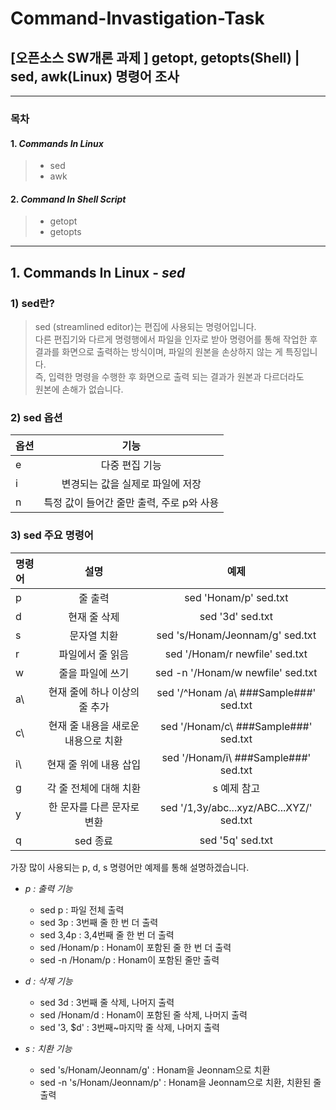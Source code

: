 # Command-Invastigation-Task
## [오픈소스 SW개론 과제 ]  getopt, getopts(Shell) | sed, awk(Linux) 명령어 조사   
---
### 목차
#### 1. *Commands In Linux*
> * sed
> * awk 

#### 2. *Command In Shell Script*
> * getopt
> * getopts
---
## 1. Commands In Linux - *sed*
### 1) sed란?
>sed (streamlined editor)는 편집에 사용되는 명령어입니다.\
>다른 편집기와 다르게 명령행에서 파일을 인자로 받아 명령어를 통해 작업한 후\
>결과를 화면으로 출력하는 방식이며, 파일의 원본을 손상하지 않는 게 특징입니다.\
>즉, 입력한 명령을 수행한 후 화면으로 출력 되는 결과가 원본과 다르더라도\
>원본에 손해가 없습니다.

### 2) sed 옵션
|옵션|기능|
|:---|:----------:|
|e|다중 편집 기능|
|i|변경되는 값을 실제로 파일에 저장|
|n|특정 값이 들어간 줄만 출력, 주로 p와 사용|

### 3) sed 주요 명령어
|명령어|설명|예제|
|:---|:----:|:--------------------------:|
|p|줄 출력|sed 'Honam/p' sed.txt|
|d|현재 줄 삭제|sed '3d' sed.txt|
|s|문자열 치환|sed 's/Honam/Jeonnam/g' sed.txt|
|r|파일에서 줄 읽음|sed '/Honam/r newfile' sed.txt|
|w|줄을 파일에 쓰기|sed -n '/Honam/w newfile' sed.txt|
|a\\ |현재 줄에 하나 이상의 줄 추가|sed '/^Honam /a\ ###Sample###' sed.txt|
|c\\ |현재 줄 내용을 새로운 내용으로 치환|sed '/Honam/c\ ###Sample###' sed.txt|
|i\\ |현재 줄 위에 내용 삽입|sed '/Honam/i\ ###Sample###' sed.txt|
|g|각 줄 전체에 대해 치환| s 예제 참고|
|y|한 문자를 다른 문자로 변환|sed '/1,3y/abc...xyz/ABC...XYZ/' sed.txt|
|q|sed 종료|sed '5q' sed.txt|

 가장 많이 사용되는 p, d, s 명령어만 예제를 통해 설명하겠습니다.
 * _p : 출력 기능_
    * sed p <file>: 파일 전체 출력
    * sed 3p <file>: 3번째 줄 한 번 더 출력
    * sed 3,4p <file>: 3,4번째 줄 한 번 더 출력
    * sed /Honam/p <file>: Honam이 포함된 줄 한 번 더 출력
    * sed -n /Honam/p <file>: Honam이 포함된 줄만 출력
  
 * _d : 삭제 기능_
    * sed 3d <file>: 3번째 줄 삭제, 나머지 출력
    * sed /Honam/d <file>: Honam이 포함된 줄 삭제, 나머지 출력
    * sed '3, $d' <file>: 3번째~마지막 줄 삭제, 나머지 출력
  
  * _s : 치환 기능_
    * sed 's/Honam/Jeonnam/g' <file>: Honam을 Jeonnam으로 치환
    * sed -n 's/Honam/Jeonnam/p' <file>: Honam을 Jeonnam으로 치환, 치환된 줄 출력

